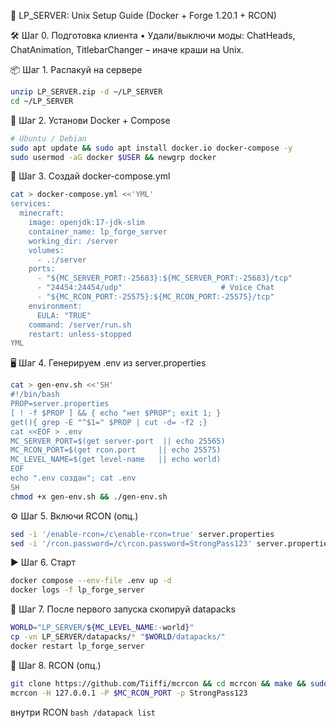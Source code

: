 📘 LP_SERVER: Unix Setup Guide (Docker + Forge 1.20.1 + RCON)

🛠  Шаг 0. Подготовка клиента
• Удали/выключи моды: ChatHeads, ChatAnimation, TitlebarChanger – иначе краши на Unix.

📦  Шаг 1. Распакуй на сервере
```bash
unzip LP_SERVER.zip -d ~/LP_SERVER
cd ~/LP_SERVER
```

🐳  Шаг 2. Установи Docker + Compose
```bash
# Ubuntu / Debian
sudo apt update && sudo apt install docker.io docker-compose -y
sudo usermod -aG docker $USER && newgrp docker
```

📝  Шаг 3. Создай docker-compose.yml
```bash
cat > docker-compose.yml <<'YML'
services:
  minecraft:
    image: openjdk:17-jdk-slim
    container_name: lp_forge_server
    working_dir: /server
    volumes:
      - .:/server
    ports:
      - "${MC_SERVER_PORT:-25683}:${MC_SERVER_PORT:-25683}/tcp"
      - "24454:24454/udp"                      # Voice Chat
      - "${MC_RCON_PORT:-25575}:${MC_RCON_PORT:-25575}/tcp"
    environment:
      EULA: "TRUE"
    command: /server/run.sh
    restart: unless-stopped
YML
```

🖥  Шаг 4. Генерируем .env из server.properties
```bash
cat > gen-env.sh <<'SH'
#!/bin/bash
PROP=server.properties
[ ! -f $PROP ] && { echo "нет $PROP"; exit 1; }
get(){ grep -E "^$1=" $PROP | cut -d= -f2 ;}
cat <<EOF > .env
MC_SERVER_PORT=$(get server-port  || echo 25565)
MC_RCON_PORT=$(get rcon.port     || echo 25575)
MC_LEVEL_NAME=$(get level-name   || echo world)
EOF
echo ".env создан"; cat .env
SH
chmod +x gen-env.sh && ./gen-env.sh
```
⚙️  Шаг 5. Включи RCON (опц.)
```bash
sed -i '/enable-rcon=/c\enable-rcon=true' server.properties
sed -i '/rcon.password=/c\rcon.password=StrongPass123' server.properties
```

▶️  Шаг 6. Старт
```bash
docker compose --env-file .env up -d
docker logs -f lp_forge_server 
```

📁  Шаг 7. После первого запуска скопируй datapacks
```bash
WORLD="LP_SERVER/${MC_LEVEL_NAME:-world}"
cp -vn LP_SERVER/datapacks/* "$WORLD/datapacks/"
docker restart lp_forge_server
```

🔑  Шаг 8. RCON (опц.)
```bash
git clone https://github.com/Tiiffi/mcrcon && cd mcrcon && make && sudo install mcrcon /usr/local/bin
mcrcon -H 127.0.0.1 -P $MC_RCON_PORT -p StrongPass123
```
внутри RCON
```bash /datapack list ```